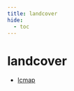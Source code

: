 ```yaml
---
title: landcover
hide:
  - toc
---
```


# landcover

- [lcmap](/data-library/lcmap.md)  
  <small></small>